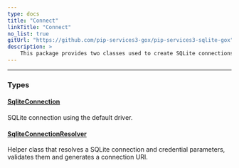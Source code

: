 ```yaml
---
type: docs
title: "Connect"
linkTitle: "Connect"
no_list: true
gitUrl: "https://github.com/pip-services3-gox/pip-services3-sqlite-gox"
description: >
    This package provides two classes used to create SQLite connections.
---
```

---

<div class="module-body"> 

### Types

#### [SqliteConnection](sqlite_connection)
SQLite connection using the default driver.


#### [SqliteConnectionResolver](sqlite_connection_resolver)
Helper class that resolves a SQLite connection and credential parameters, validates them and generates a connection URI.
</div>
